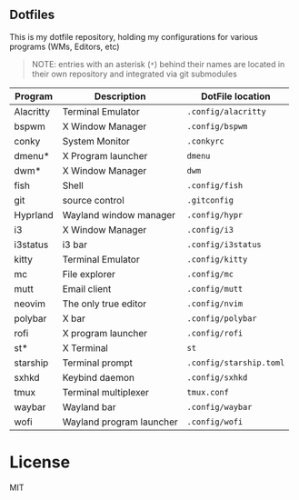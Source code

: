 ## Dotfiles 

This is my dotfile repository, holding my configurations for various programs (WMs, Editors, etc)

> NOTE: entries with an asterisk (`*`) behind their names are located in their own repository and integrated via git submodules

|  Program  | Description              | DotFile location        |
|-----------|--------------------------|-------------------------|
| Alacritty | Terminal Emulator        | `.config/alacritty`     |
| bspwm     | X Window Manager         | `.config/bspwm`         |
| conky     | System Monitor           | `.conkyrc`              |
| dmenu*    | X Program launcher       | `dmenu`                 |
| dwm*      | X Window Manager         | `dwm`                   |
| fish      | Shell                    | `.config/fish`          |
| git       | source control           | `.gitconfig`            |
| Hyprland  | Wayland window manager   | `.config/hypr`          |
| i3        | X Window Manager         | `.config/i3`            |
| i3status  | i3 bar                   | `.config/i3status`      |
| kitty     | Terminal Emulator        | `.config/kitty`         |
| mc        | File explorer            | `.config/mc`            |
| mutt      | Email client             | `.config/mutt`          |
| neovim    | The only true editor     | `.config/nvim`          |
| polybar   | X bar                    | `.config/polybar`       |
| rofi      | X program launcher       | `.config/rofi`          |
| st*       | X Terminal               | `st`                    |
| starship  | Terminal prompt          | `.config/starship.toml` |
| sxhkd     | Keybind daemon           | `.config/sxhkd`         |
| tmux      | Terminal multiplexer     | `tmux.conf`             |
| waybar    | Wayland bar              | `.config/waybar`        |
| wofi      | Wayland program launcher | `.config/wofi`          |

# License
MIT
